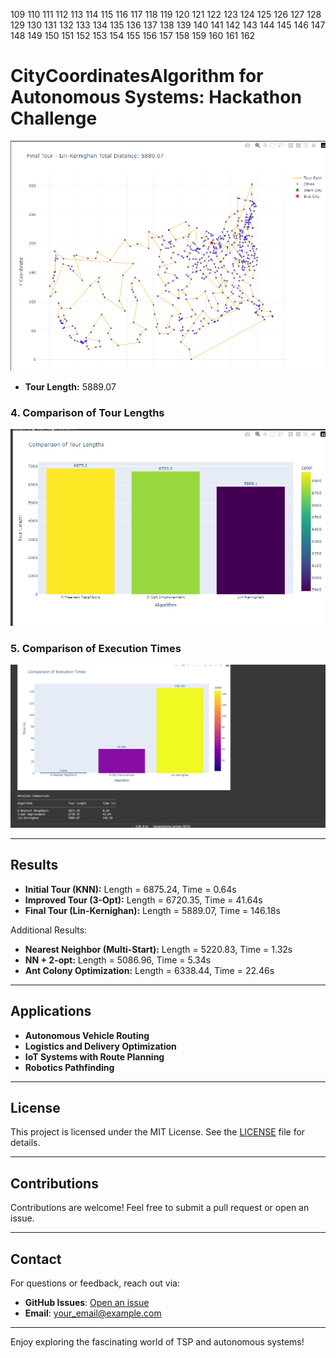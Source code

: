 
109
110
111
112
113
114
115
116
117
118
119
120
121
122
123
124
125
126
127
128
129
130
131
132
133
134
135
136
137
138
139
140
141
142
143
144
145
146
147
148
149
150
151
152
153
154
155
156
157
158
159
160
161
162
# CityCoordinatesAlgorithm for Autonomous Systems: Hackathon Challenge
![Final Tour](images/final_tour.png)
- **Tour Length:** 5889.07

### 4. Comparison of Tour Lengths
![Comparison of Tour Lengths](images/comparison_chart_length.png)

### 5. Comparison of Execution Times
![Comparison of Execution Times](images/comparison_chart_time.png)

---

## Results

- **Initial Tour (KNN):** Length = 6875.24, Time = 0.64s
- **Improved Tour (3-Opt):** Length = 6720.35, Time = 41.64s
- **Final Tour (Lin-Kernighan):** Length = 5889.07, Time = 146.18s

Additional Results:
- **Nearest Neighbor (Multi-Start):** Length = 5220.83, Time = 1.32s
- **NN + 2-opt:** Length = 5086.96, Time = 5.34s
- **Ant Colony Optimization:** Length = 6338.44, Time = 22.46s

---

## Applications

- **Autonomous Vehicle Routing**
- **Logistics and Delivery Optimization**
- **IoT Systems with Route Planning**
- **Robotics Pathfinding**

---

## License

This project is licensed under the MIT License. See the [LICENSE](LICENSE) file for details.

---

## Contributions

Contributions are welcome! Feel free to submit a pull request or open an issue.

---

## Contact

For questions or feedback, reach out via:

- **GitHub Issues**: [Open an issue](https://github.com/your_username/CityCoordinatesAlgorithm/issues)
- **Email**: your_email@example.com

---

Enjoy exploring the fascinating world of TSP and autonomous systems!
